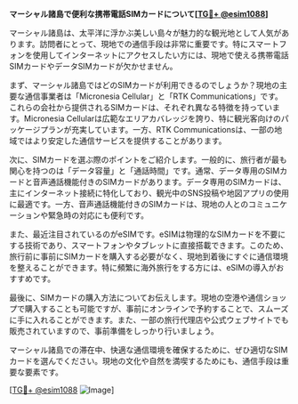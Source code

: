 **マーシャル諸島で便利な携帯電話SIMカードについて[[TG💪+ @esim1088](https://t.me/s/esim1088)]**

マーシャル諸島は、太平洋に浮かぶ美しい島々が魅力的な観光地として人気があります。訪問者にとって、現地での通信手段は非常に重要です。特にスマートフォンを使用してインターネットにアクセスしたい方には、現地で使える携帯電話SIMカードやデータSIMカードが欠かせません。

まず、マーシャル諸島ではどのSIMカードが利用できるのでしょうか？現地の主要な通信事業者は「Micronesia Cellular」と「RTK Communications」です。これらの会社から提供されるSIMカードは、それぞれ異なる特徴を持っています。Micronesia Cellularは広範なエリアカバレッジを誇り、特に観光客向けのパッケージプランが充実しています。一方、RTK Communicationsは、一部の地域ではより安定した通信サービスを提供することがあります。

次に、SIMカードを選ぶ際のポイントをご紹介します。一般的に、旅行者が最も関心を持つのは「データ容量」と「通話時間」です。通常、データ専用のSIMカードと音声通話機能付きのSIMカードがあります。データ専用のSIMカードは、主にインターネット接続に特化しており、観光中のSNS投稿や地図アプリの使用に最適です。一方、音声通話機能付きのSIMカードは、現地の人とのコミュニケーションや緊急時の対応にも便利です。

また、最近注目されているのがeSIMです。eSIMは物理的なSIMカードを不要にする技術であり、スマートフォンやタブレットに直接搭載できます。このため、旅行前に事前にSIMカードを購入する必要がなく、現地到着後にすぐに通信環境を整えることができます。特に頻繁に海外旅行をする方には、eSIMの導入がおすすめです。

最後に、SIMカードの購入方法についてお伝えします。現地の空港や通信ショップで購入することも可能ですが、事前にオンラインで予約することで、スムーズに手に入れることができます。また、一部の旅行代理店や公式ウェブサイトでも販売されていますので、事前準備をしっかり行いましょう。

マーシャル諸島での滞在中、快適な通信環境を確保するために、ぜひ適切なSIMカードを選んでください。現地の文化や自然を満喫するためにも、通信手段は重要な要素です。

[[TG💪+ @esim1088](https://t.me/s/esim1088) ![Image](https://i.postimg.cc/Y0z9fWf4/image.png)]